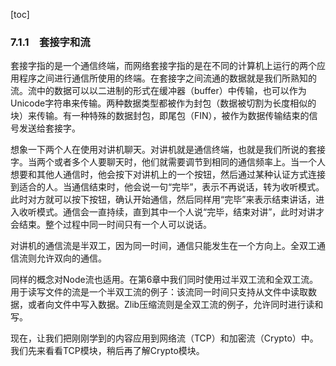 [toc]

### 7.1.1　套接字和流

套接字指的是一个通信终端，而网络套接字指的是在不同的计算机上运行的两个应用程序之间进行通信所使用的终端。在套接字之间流通的数据就是我们所熟知的流。流中的数据可以以二进制的形式在缓冲器（buffer）中传输，也可以作为Unicode字符串来传输。两种数据类型都被作为封包（数据被切割为长度相似的块）来传输。有一种特殊的数据封包，即尾包（FIN），被作为数据传输结束的信号发送给套接字。

想象一下两个人在使用对讲机聊天。对讲机就是通信终端，也就是我们所说的套接字。当两个或者多个人要聊天时，他们就需要调节到相同的通信频率上。当一个人想要和其他人通信时，他会按下对讲机上的一个按钮，然后通过某种认证方式连接到适合的人。当通信结束时，他会说一句“完毕”，表示不再说话，转为收听模式。此时对方就可以按下按钮，确认开始通信，然后同样用“完毕”来表示结束讲话，进入收听模式。通信会一直持续，直到其中一个人说“完毕，结束对讲”，此时对讲才会结束。整个过程中同一时间只有一个人可以说话。

对讲机的通信流是半双工，因为同一时间，通信只能发生在一个方向上。全双工通信流则允许双向的通信。

同样的概念对Node流也适用。在第6章中我们同时使用过半双工流和全双工流。用于读写文件的流是一个半双工流的例子：该流同一时间只支持从文件中读取数据，或者向文件中写入数据。Zlib压缩流则是全双工流的例子，允许同时进行读和写。

现在，让我们把刚刚学到的内容应用到网络流（TCP）和加密流（Crypto）中。我们先来看看TCP模块，稍后再了解Crypto模块。

